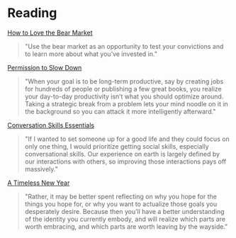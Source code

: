 # Reading

[How to Love the Bear Market](https://tynan.com/bear/)

> "Use the bear market as an opportunity to test your convictions and to learn more about what you’ve invested in."

[Permission to Slow Down](https://blog.nateliason.com/p/slow)

> "When your goal is to be long-term productive, say by creating jobs for hundreds of people or publishing a few great books, you realize your day-to-day productivity isn’t what you should optimize around. Taking a strategic break from a problem lets your mind noodle on it in the background so you can attack it more intelligently afterward."

[Conversation Skills Essentials](https://tynan.com/letstalk/)

> "If I wanted to set someone up for a good life and they could focus on only one thing, I would prioritize getting social skills, especially conversational skills. Our experience on earth is largely defined by our interactions with others, so improving those interactions pays off massively."

[A Timeless New Year](https://moretothat.com/a-timeless-new-year/)

> "Rather, it may be better spent reflecting on why you hope for the things you hope for, or why you want to actualize those goals you desperately desire.  Because then you’ll have a better understanding of the identity you currently embody, and will realize which parts are worth embracing, and which parts are worth leaving by the wayside."